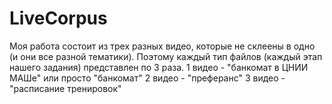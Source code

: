 # LiveCorpus
Моя работа состоит из трех разных видео, которые не склеены в одно (и они все разной тематики). 
Поэтому каждый тип файлов (каждый этап нашего задания) представлен по 3 раза. 
1 видео - "банкомат в ЦНИИ МАШе" или просто "банкомат"
2 видео - "преферанс"
3 видео - "расписание тренировок"
